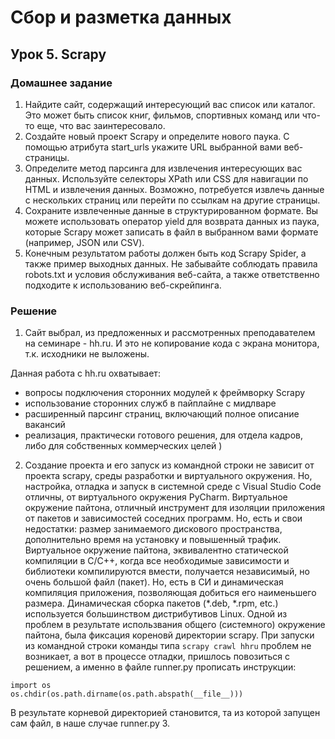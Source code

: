 # Сбор и разметка данных

## Урок 5. Scrapy

### Домашнее задание

1. Найдите сайт, содержащий интересующий вас список или каталог. Это может быть список книг, фильмов, спортивных команд или что-то еще, что вас заинтересовало.
2. Создайте новый проект Scrapy и определите нового паука. С помощью атрибута start_urls укажите URL выбранной вами веб-страницы.
3. Определите метод парсинга для извлечения интересующих вас данных. Используйте селекторы XPath или CSS для навигации по HTML и извлечения данных. Возможно, потребуется извлечь данные с нескольких страниц или перейти по ссылкам на другие страницы.
4. Сохраните извлеченные данные в структурированном формате. Вы можете использовать оператор yield для возврата данных из паука, которые Scrapy может записать в файл в выбранном вами формате (например, JSON или CSV).
5. Конечным результатом работы должен быть код Scrapy Spider, а также пример выходных данных. Не забывайте соблюдать правила robots.txt и условия обслуживания веб-сайта, а также ответственно подходите к использованию веб-скрейпинга.

### Решение

1. Сайт выбрал, из предложенных и рассмотренных преподавателем на семинаре - hh.ru.
И это не копирование кода с экрана монитора, т.к. исходники не выложены. 

Данная работа с hh.ru охватывает: 
- вопросы подключения сторонних модулей к фреймворку Scrapy 
- использование сторонних служб в пайплайне с мидлваре
- расширенный парсинг страниц, включающий полное описание вакансий
- реализация, практически готового решения, для отдела кадров, либо для собственных коммерческих целей )

2. Создание проекта и его запуск из командной строки не зависит от проекта scrapy, среды разработки и виртуального окружения. Но, настройка, отладка и запуск в системной среде с Visual Studio Code отличны, от виртуального окружения PyCharm. Виртуальное окружение пайтона, отличный инструмент для изоляции приложения от пакетов и зависимостей соседних программ. Но, есть и свои недостатки: размер занимаемого дискового пространства, дополнительно время на установку и повышенный трафик. Виртуальное окружение пайтона, эквивалентно статической компиляции в С/C++, когда все необходимые зависимости и библиотеки компилируются вмести, получается независимый, но очень большой файл (пакет). Но, есть в СИ и динамическая компиляция приложения, позволяющая добиться его наименьшего размера. Динамическая сборка пакетов (*.deb, *.rpm, etc.) используется большинством дистрибутивов Linux. 
Одной из проблем в результате использвания общего (системного) окружение пайтона, была фиксация кореновй директории scrapy. При запуски из командной строки команды типа ```scrapy crawl hhru``` проблем не возникает, а вот в процессе отладки, пришлось повозиться с решением, а именно в файле runner.py прописать инструкции:
```
import os
os.chdir(os.path.dirname(os.path.abspath(__file__)))
```
В результате корневой директорией становится, та из которой запущен сам файл, в наше случае runner.py
3. 
